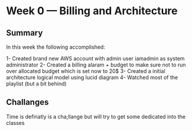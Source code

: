 # Week 0 — Billing and Architecture 
## Summary
In this week the following accomplished:

1- Created brand new AWS account with admin user iamadmin as system administrator
2- Created a billing alaram + budget to make sure not to run over allocated budget which is set now to 20$
3- Created a initial architecture logical model using lucid diagram
4- Watched most of the playlist (but a bit behind)

## Challanges
Time is definatly is a cha;llange but will try to get some dedicated into the classes 